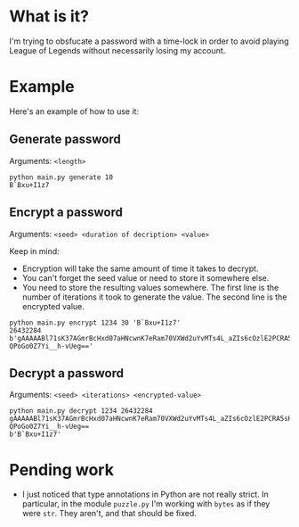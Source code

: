 # What is it?

I'm trying to obsfucate a password with a time-lock in order to avoid playing League of Legends without necessarily losing my account.

# Example

Here's an example of how to use it:

## Generate password

Arguments: `<length>`

```
python main.py generate 10
B`Bxu+I1z7
```

## Encrypt a password

Arguments: `<seed> <duration of decription> <value>`

Keep in mind:
* Encryption will take the same amount of time it takes to decrypt.
* You can't forget the seed value or need to store it somewhere else.
* You need to store the resulting values somewhere. The first line is the number of iterations it took to generate the value. The second line is the encrypted value.

```
python main.py encrypt 1234 30 'B`Bxu+I1z7'
26432284
b'gAAAAABl71sK37AGmrBcHxd07aHNcwnK7eRam70VXWd2uYvMTs4L_aZIs6cOzlE2PCRA5sKdPzLvAXD-QPoGo0Z7Yi__h-vUeg=='
```

## Decrypt a password

Arguments: `<seed> <iterations> <encrypted-value>`

```
python main.py decrypt 1234 26432284 gAAAAABl71sK37AGmrBcHxd07aHNcwnK7eRam70VXWd2uYvMTs4L_aZIs6cOzlE2PCRA5sKdPzLvAXD-QPoGo0Z7Yi__h-vUeg==
b'B`Bxu+I1z7'
```

# Pending work

* I just noticed that type annotations in Python are not really strict. In particular, in the module `puzzle.py` I'm working with `bytes` as if they were `str`. They aren't, and that should be fixed.
